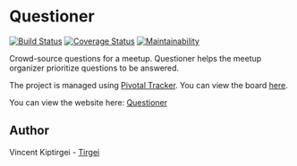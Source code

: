 # Questioner

[![Build Status](https://travis-ci.com/tirgei/Questioner-API.svg?branch=develop)](https://travis-ci.com/tirgei/Questioner-API)
[![Coverage Status](https://coveralls.io/repos/github/tirgei/Questioner-API/badge.svg)](https://coveralls.io/github/tirgei/Questioner-API)
[![Maintainability](https://api.codeclimate.com/v1/badges/e1578991a4632d8dca6c/maintainability)](https://codeclimate.com/github/tirgei/Questioner-API/maintainability)

Crowd-source questions for a meetup. Questioner helps the meetup organizer prioritize questions to be answered.

The project is managed using [Pivotal Tracker](https://www.pivotaltracker.com). You can view the board [here](https://www.pivotaltracker.com/n/projects/2235446).

You can view the website here: [Questioner](https://tirgei.github.io/Questioner/UI)

## Author

Vincent Kiptirgei - [Tirgei](https://tirgei.github.io)